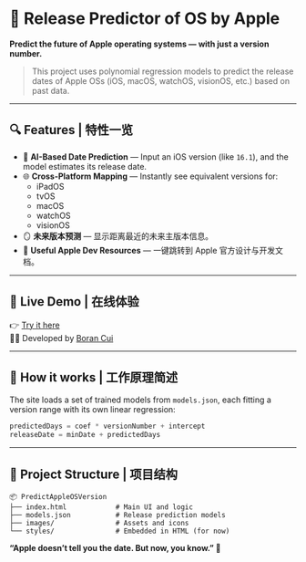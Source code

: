 # 🍎 Release Predictor of OS by Apple

**Predict the future of Apple operating systems — with just a version number.**

> This project uses polynomial regression models to predict the release dates of Apple OSs (iOS, macOS, watchOS, visionOS, etc.) based on past data.

---

## 🔍 Features | 特性一览

- 🧠 **AI-Based Date Prediction** — Input an iOS version (like `16.1`), and the model estimates its release date.
- 🌐 **Cross-Platform Mapping** — Instantly see equivalent versions for:
  - iPadOS
  - tvOS
  - macOS
  - watchOS
  - visionOS
- 🪞 **未来版本预测** — 显示距离最近的未来主版本信息。
- 📎 **Useful Apple Dev Resources** — 一键跳转到 Apple 官方设计与开发文档。

---

## 🚀 Live Demo | 在线体验

👉 [Try it here](https://borancui.site/PredictAppleOSVersion)  
👨‍💻 Developed by [Boran Cui](https://borancui.site)

---

## 🧠 How it works | 工作原理简述

The site loads a set of trained models from `models.json`, each fitting a version range with its own linear regression:

```js
predictedDays = coef * versionNumber + intercept
releaseDate = minDate + predictedDays
```

---

## 📁 Project Structure | 项目结构

```
📦 PredictAppleOSVersion
├── index.html            # Main UI and logic
├── models.json           # Release prediction models
├── images/               # Assets and icons
└── styles/               # Embedded in HTML (for now)
```

**“Apple doesn’t tell you the date. But now, you know.” 🍏**
